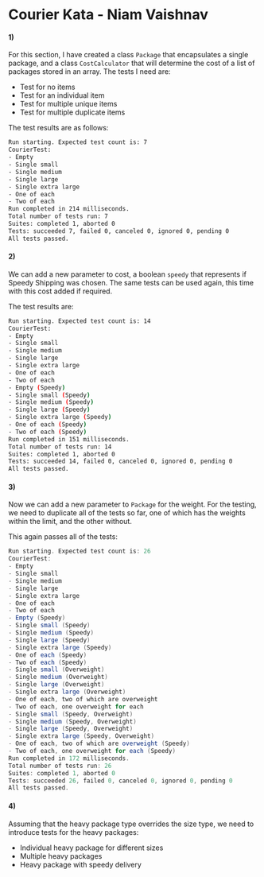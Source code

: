 # Courier Kata - Niam Vaishnav

#### 1)

For this section, I have created a class `Package` that encapsulates a single package, and a class `CostCalculator` that will determine the cost of a list of packages stored in an array. The tests I need are:

- Test for no items
- Test for an individual item
- Test for multiple unique items
- Test for multiple duplicate items

The test results are as follows:

```bash
Run starting. Expected test count is: 7
CourierTest:
- Empty
- Single small
- Single medium
- Single large
- Single extra large
- One of each
- Two of each
Run completed in 214 milliseconds.
Total number of tests run: 7
Suites: completed 1, aborted 0
Tests: succeeded 7, failed 0, canceled 0, ignored 0, pending 0
All tests passed.
```



#### 2)

We can add a new parameter to cost, a boolean `speedy` that represents if Speedy Shipping was chosen. The same tests can be used again, this time with this cost added if required.

The test results are:

```bash
Run starting. Expected test count is: 14
CourierTest:
- Empty
- Single small
- Single medium
- Single large
- Single extra large
- One of each
- Two of each
- Empty (Speedy)
- Single small (Speedy)
- Single medium (Speedy)
- Single large (Speedy)
- Single extra large (Speedy)
- One of each (Speedy)
- Two of each (Speedy)
Run completed in 151 milliseconds.
Total number of tests run: 14
Suites: completed 1, aborted 0
Tests: succeeded 14, failed 0, canceled 0, ignored 0, pending 0
All tests passed.
```



#### 3)

Now we can add a new parameter to `Package` for the weight. For the testing, we need to duplicate all of the tests so far, one of which has the weights within the limit, and the other without.

This again passes all of the tests:

```scala
Run starting. Expected test count is: 26
CourierTest:
- Empty
- Single small
- Single medium
- Single large
- Single extra large
- One of each
- Two of each
- Empty (Speedy)
- Single small (Speedy)
- Single medium (Speedy)
- Single large (Speedy)
- Single extra large (Speedy)
- One of each (Speedy)
- Two of each (Speedy)
- Single small (Overweight)
- Single medium (Overweight)
- Single large (Overweight)
- Single extra large (Overweight)
- One of each, two of which are overweight
- Two of each, one overweight for each
- Single small (Speedy, Overweight)
- Single medium (Speedy, Overweight)
- Single large (Speedy, Overweight)
- Single extra large (Speedy, Overweight)
- One of each, two of which are overweight (Speedy)
- Two of each, one overweight for each (Speedy)
Run completed in 172 milliseconds.
Total number of tests run: 26
Suites: completed 1, aborted 0
Tests: succeeded 26, failed 0, canceled 0, ignored 0, pending 0
All tests passed.
```



#### 4)

Assuming that the heavy package type overrides the size type, we need to introduce tests for the heavy packages:

- Individual heavy package for different sizes
- Multiple heavy packages
- Heavy package with speedy delivery
